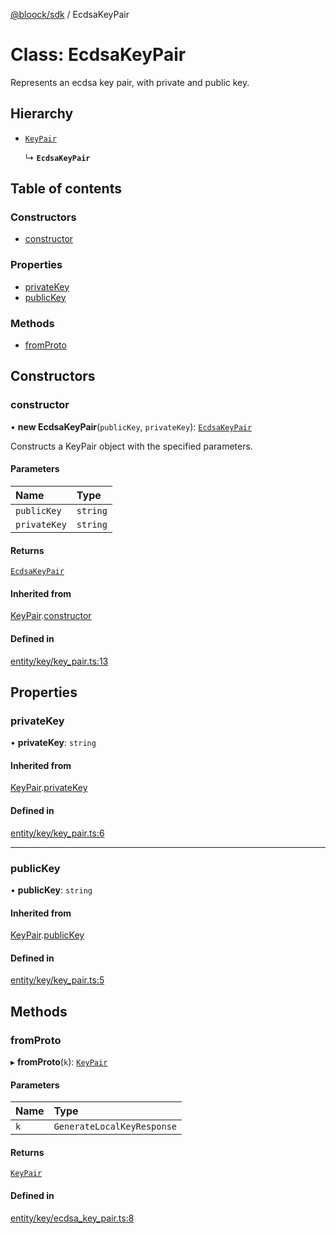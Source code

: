 [@bloock/sdk](../index.md) / EcdsaKeyPair

# Class: EcdsaKeyPair

Represents an ecdsa key pair, with private and public key.

## Hierarchy

- [`KeyPair`](KeyPair.md)

  ↳ **`EcdsaKeyPair`**

## Table of contents

### Constructors

- [constructor](EcdsaKeyPair.md#constructor)

### Properties

- [privateKey](EcdsaKeyPair.md#privatekey)
- [publicKey](EcdsaKeyPair.md#publickey)

### Methods

- [fromProto](EcdsaKeyPair.md#fromproto)

## Constructors

### constructor

• **new EcdsaKeyPair**(`publicKey`, `privateKey`): [`EcdsaKeyPair`](EcdsaKeyPair.md)

Constructs a KeyPair object with the specified parameters.

#### Parameters

| Name | Type |
| :------ | :------ |
| `publicKey` | `string` |
| `privateKey` | `string` |

#### Returns

[`EcdsaKeyPair`](EcdsaKeyPair.md)

#### Inherited from

[KeyPair](KeyPair.md).[constructor](KeyPair.md#constructor)

#### Defined in

[entity/key/key_pair.ts:13](https://github.com/bloock/bloock-sdk/blob/dcd4dc7/languages/js/src/entity/key/key_pair.ts#L13)

## Properties

### privateKey

• **privateKey**: `string`

#### Inherited from

[KeyPair](KeyPair.md).[privateKey](KeyPair.md#privatekey)

#### Defined in

[entity/key/key_pair.ts:6](https://github.com/bloock/bloock-sdk/blob/dcd4dc7/languages/js/src/entity/key/key_pair.ts#L6)

___

### publicKey

• **publicKey**: `string`

#### Inherited from

[KeyPair](KeyPair.md).[publicKey](KeyPair.md#publickey)

#### Defined in

[entity/key/key_pair.ts:5](https://github.com/bloock/bloock-sdk/blob/dcd4dc7/languages/js/src/entity/key/key_pair.ts#L5)

## Methods

### fromProto

▸ **fromProto**(`k`): [`KeyPair`](KeyPair.md)

#### Parameters

| Name | Type |
| :------ | :------ |
| `k` | `GenerateLocalKeyResponse` |

#### Returns

[`KeyPair`](KeyPair.md)

#### Defined in

[entity/key/ecdsa_key_pair.ts:8](https://github.com/bloock/bloock-sdk/blob/dcd4dc7/languages/js/src/entity/key/ecdsa_key_pair.ts#L8)

